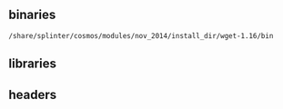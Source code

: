 ## binaries

	/share/splinter/cosmos/modules/nov_2014/install_dir/wget-1.16/bin

## libraries


## headers

